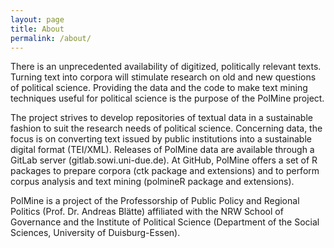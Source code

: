 ```yaml
---
layout: page
title: About
permalink: /about/
---
```


There is an unprecedented availability of digitized, politically relevant texts. Turning text into corpora will stimulate research on old and new questions of political science. Providing the data and the code to make text mining techniques useful for political science is the purpose of the PolMine project.

The project strives to develop repositories of textual data in a sustainable fashion to suit the research needs of political science. Concerning data, the focus is on converting text issued by public institutions into a sustainable digital format (TEI/XML). Releases of PolMine data are available through a GitLab server (gitlab.sowi.uni-due.de). At GitHub, PolMine offers a set of R packages to prepare corpora (ctk package and extensions) and to perform corpus analysis and text mining (polmineR package and extensions).

PolMine is a project of the Professorship of Public Policy and Regional Politics (Prof. Dr. Andreas Blätte) affiliated with the NRW School of Governance and the Institute of Political Science (Department of the Social Sciences, University of Duisburg-Essen).
